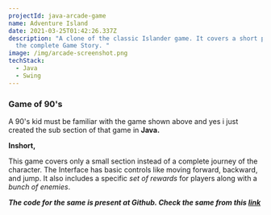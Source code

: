 ```yaml
---
projectId: java-arcade-game
name: Adventure Island
date: 2021-03-25T01:42:26.337Z
description: "A clone of the classic Islander game. It covers a short part of
  the complete Game Story. "
image: /img/arcade-screenshot.png
techStack:
  - Java
  - Swing
---
```

### Game of 90's

A 90's kid must be familiar with the game shown above and yes i just created the sub section of that game in **Java.**


**Inshort,**

This game covers only a small section instead of a complete journey of the character. The Interface has basic controls like moving forward, backward, and jump. It also includes a specific *set of rewards* for players along with a *bunch of enemies*.


***The code for the same is present at Github. Check the same from this [link](https://github.com/manishekaneja/Island-Game)***
